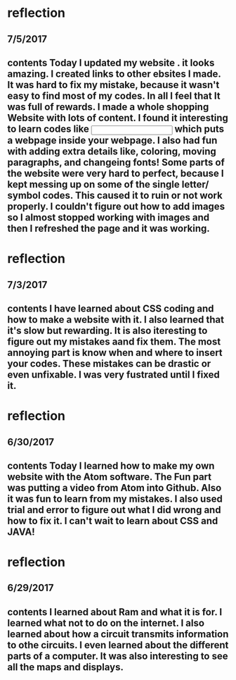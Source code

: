 # reflection
## 7/5/2017
contents
Today I updated my website . it looks amazing. I created links to other ebsites I made. It was hard to fix my mistake, because it wasn't easy to find most of my codes. In all I feel that It was full of rewards. I made a whole shopping Website with lots of content. I found it interesting to learn codes like <input> which puts a webpage inside your webpage. I also had fun with adding extra details like, coloring, moving paragraphs, and changeing fonts! Some parts of the website were very hard to perfect, because I kept messing up on some of the single letter/ symbol codes. This caused it to ruin or not work properly. I couldn't figure out how to add images so I almost stopped working with images and then I refreshed the page and it was working.
---
# reflection
## 7/3/2017
contents
I have learned about CSS coding and how to make a website with it. I also learned that it's slow but rewarding. It is also iteresting to figure out my mistakes aand fix them. The most annoying part is know when and where to insert your codes. These mistakes can be drastic or even unfixable. I was very fustrated until I fixed it.
---

# reflection
## 6/30/2017
contents
Today I learned how to make my own website with the Atom software. The Fun part was putting a video from Atom into Github. Also it was fun to learn from my mistakes. I also used trial and error to figure out what I did wrong and how to fix it. I can't wait to learn about CSS and JAVA!
---

# reflection
## 6/29/2017
contents
I learned about Ram and what it is for. I learned what not to do on the internet. I also learned about how a circuit transmits information to othe circuits. I even learned about the different parts of a computer. It was also interesting to see all the maps and displays.
---

